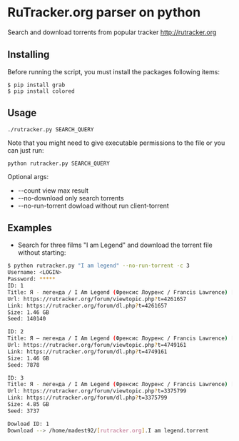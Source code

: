 # RuTracker.org parser on python
Search and download torrents from popular tracker http://rutracker.org

## Installing
Before running the script, you must install the packages following items:
```
$ pip install grab
$ pip install colored
```

## Usage
```
./rutracker.py SEARCH_QUERY
```
Note that you might need to give executable permissions to the file or you can just run:

```
python rutracker.py SEARCH_QUERY
```
Optional args:
* --count view max result
* --no-download only search torrents
* --no-run-torrent dowload without run client-torrent

## Examples
* Search for three films "I am Legend" and download the torrent file without starting:
``` bash
$ python rutracker.py "I am legend" --no-run-torrent -c 3
Username: <LOGIN>
Password: *****
ID: 1
Title: Я - легенда / I Am Legend (Френсис Лоуренс / Francis Lawrence) [2007, фантастика, триллер, драма, BDRip] [Альтернативная версия / Alternative Cut] Dub
Url: https://rutracker.org/forum/viewtopic.php?t=4261657
Link: https://rutracker.org/forum/dl.php?t=4261657
Size: 1.46 GB
Seed: 140140

ID: 2
Title: Я – легенда / I Am Legend (Френсис Лоуренс / Francis Lawrence) [2007, США, Фантастика, триллер, драма, BDRip] [Театральная версия / Theatrical Cut] Dub
Url: https://rutracker.org/forum/viewtopic.php?t=4749161
Link: https://rutracker.org/forum/dl.php?t=4749161
Size: 1.46 GB
Seed: 7878

ID: 3
Title: Я - легенда / I Am Legend (Френсис Лоуренс / Francis Lawrence) [2007, фантастика, триллер, драма, BDRip 720p] [Альтернативная версия / Alternative Cut]
Url: https://rutracker.org/forum/viewtopic.php?t=3375799
Link: https://rutracker.org/forum/dl.php?t=3375799
Size: 4.85 GB
Seed: 3737

Dowload ID: 1
Download --> /home/madest92/[rutracker.org].I am legend.torrent
```
